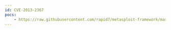 ```yaml
---
id: CVE-2013-2367
pocs:
    - https://raw.githubusercontent.com/rapid7/metasploit-framework/master/modules/exploits/windows/http/hp_sitescope_runomagentcommand.rb
---
```

